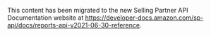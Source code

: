 This content has been migrated to the new Selling Partner API Documentation website at https://developer-docs.amazon.com/sp-api/docs/reports-api-v2021-06-30-reference.